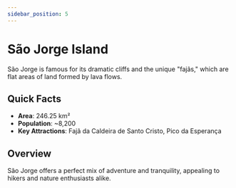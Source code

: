 ```yaml
---
sidebar_position: 5
---
```


# São Jorge Island

São Jorge is famous for its dramatic cliffs and the unique "fajãs," which are flat areas of land formed by lava flows.

## Quick Facts
- **Area**: 246.25 km²
- **Population**: ~8,200
- **Key Attractions**: Fajã da Caldeira de Santo Cristo, Pico da Esperança

## Overview
São Jorge offers a perfect mix of adventure and tranquility, appealing to hikers and nature enthusiasts alike.